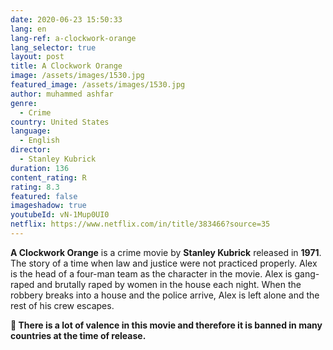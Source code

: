 ```yaml
---
date: 2020-06-23 15:50:33
lang: en
lang-ref: a-clockwork-orange
lang_selector: true
layout: post
title: A Clockwork Orange
image: /assets/images/1530.jpg
featured_image: /assets/images/1530.jpg
author: muhammed ashfar
genre:
  - Crime
country: United States
language:
  - English
director:
  - Stanley Kubrick
duration: 136
content_rating: R
rating: 8.3
featured: false
imageshadow: true
youtubeId: vN-1Mup0UI0
netflix: https://www.netflix.com/in/title/383466?source=35
---
```

 **A Clockwork Orange** is a crime movie by **Stanley Kubrick**  released in **1971**. The story of a time when law and justice were not practiced properly.  Alex is the head of a four-man team as the character in the movie. Alex is gang-raped and brutally raped by women in the house each night. When the robbery breaks into a house and the police arrive, Alex is left alone and the rest of his crew escapes.

**🚫 There is a lot of valence in this movie and therefore it is banned in many countries at the time of release.**